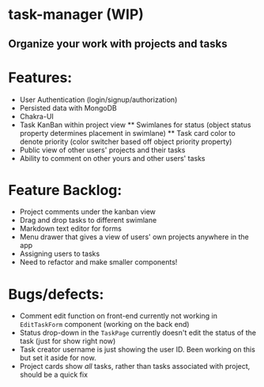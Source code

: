 # task-manager (WIP)
## Organize your work with projects and tasks

# Features:
* User Authentication (login/signup/authorization)
* Persisted data with MongoDB
* Chakra-UI
* Task KanBan within project view
** Swimlanes for status (object status property determines placement in swimlane)
** Task card color to denote priority (color switcher based off object priority property)
* Public view of other users' projects and their tasks
* Ability to comment on other yours and other users' tasks

# Feature Backlog:
* Project comments under the kanban view
* Drag and drop tasks to different swimlane
* Markdown text editor for forms
* Menu drawer that gives a view of users' own projects anywhere in the app
* Assigning users to tasks
* Need to refactor and make smaller components!

# Bugs/defects:
* Comment edit function on front-end currently not working in `EditTaskForm` component (working on the back end)
* Status drop-down in the `TaskPage` currently doesn't edit the status of the task (just for show right now)
* Task creator username is just showing the user ID. Been working on this but set it aside for now.
* Project cards show _all_ tasks, rather than tasks associated with project, should be a quick fix
